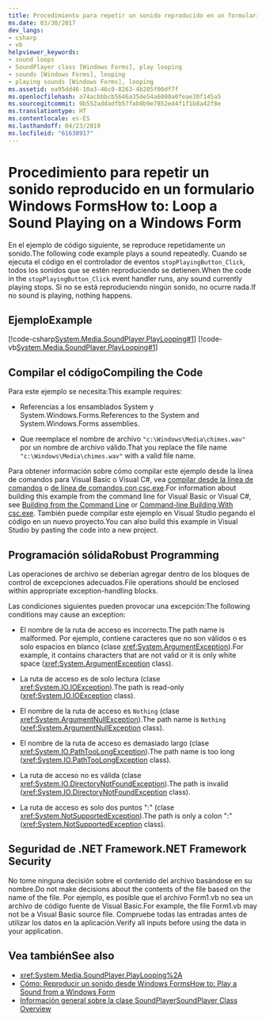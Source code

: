 ```yaml
---
title: Procedimiento para repetir un sonido reproducido en un formulario Windows Forms
ms.date: 03/30/2017
dev_langs:
- csharp
- vb
helpviewer_keywords:
- sound loops
- SoundPlayer class [Windows Forms], play looping
- sounds [Windows Forms], looping
- playing sounds [Windows Forms], looping
ms.assetid: ea95dd46-10a3-46c0-8263-4b205f00df7f
ms.openlocfilehash: a74acbbbcb5646a35de54a6000a0feae30f145a5
ms.sourcegitcommit: 9b552addadfb57fab0b9e7852ed4f1f1b8a42f8e
ms.translationtype: HT
ms.contentlocale: es-ES
ms.lasthandoff: 04/23/2019
ms.locfileid: "61638917"
---
```

# <a name="how-to-loop-a-sound-playing-on-a-windows-form"></a><span data-ttu-id="1c6cc-102">Procedimiento para repetir un sonido reproducido en un formulario Windows Forms</span><span class="sxs-lookup"><span data-stu-id="1c6cc-102">How to: Loop a Sound Playing on a Windows Form</span></span>
<span data-ttu-id="1c6cc-103">En el ejemplo de código siguiente, se reproduce repetidamente un sonido.</span><span class="sxs-lookup"><span data-stu-id="1c6cc-103">The following code example plays a sound repeatedly.</span></span> <span data-ttu-id="1c6cc-104">Cuando se ejecuta el código en el controlador de eventos `stopPlayingButton_Click`, todos los sonidos que se estén reproduciendo se detienen.</span><span class="sxs-lookup"><span data-stu-id="1c6cc-104">When the code in the `stopPlayingButton_Click` event handler runs, any sound currently playing stops.</span></span> <span data-ttu-id="1c6cc-105">Si no se está reproduciendo ningún sonido, no ocurre nada.</span><span class="sxs-lookup"><span data-stu-id="1c6cc-105">If no sound is playing, nothing happens.</span></span>  
  
## <a name="example"></a><span data-ttu-id="1c6cc-106">Ejemplo</span><span class="sxs-lookup"><span data-stu-id="1c6cc-106">Example</span></span>  
 [!code-csharp[System.Media.SoundPlayer.PlayLooping#1](~/samples/snippets/csharp/VS_Snippets_Winforms/System.Media.SoundPlayer.PlayLooping/CS/Form1.cs#1)]
 [!code-vb[System.Media.SoundPlayer.PlayLooping#1](~/samples/snippets/visualbasic/VS_Snippets_Winforms/System.Media.SoundPlayer.PlayLooping/VB/Form1.vb#1)]  
  
## <a name="compiling-the-code"></a><span data-ttu-id="1c6cc-107">Compilar el código</span><span class="sxs-lookup"><span data-stu-id="1c6cc-107">Compiling the Code</span></span>  
 <span data-ttu-id="1c6cc-108">Para este ejemplo se necesita:</span><span class="sxs-lookup"><span data-stu-id="1c6cc-108">This example requires:</span></span>  
  
- <span data-ttu-id="1c6cc-109">Referencias a los ensamblados System y System.Windows.Forms.</span><span class="sxs-lookup"><span data-stu-id="1c6cc-109">References to the System and System.Windows.Forms assemblies.</span></span>  
  
- <span data-ttu-id="1c6cc-110">Que reemplace el nombre de archivo `"c:\Windows\Media\chimes.wav"` por un nombre de archivo válido.</span><span class="sxs-lookup"><span data-stu-id="1c6cc-110">That you replace the file name `"c:\Windows\Media\chimes.wav"` with a valid file name.</span></span>  
  
 <span data-ttu-id="1c6cc-111">Para obtener información sobre cómo compilar este ejemplo desde la línea de comandos para Visual Basic o Visual C#, vea [compilar desde la línea de comandos](../../../visual-basic/reference/command-line-compiler/building-from-the-command-line.md) o [de línea de comandos con csc.exe](../../../csharp/language-reference/compiler-options/command-line-building-with-csc-exe.md).</span><span class="sxs-lookup"><span data-stu-id="1c6cc-111">For information about building this example from the command line for Visual Basic or Visual C#, see [Building from the Command Line](../../../visual-basic/reference/command-line-compiler/building-from-the-command-line.md) or [Command-line Building With csc.exe](../../../csharp/language-reference/compiler-options/command-line-building-with-csc-exe.md).</span></span> <span data-ttu-id="1c6cc-112">También puede compilar este ejemplo en Visual Studio pegando el código en un nuevo proyecto.</span><span class="sxs-lookup"><span data-stu-id="1c6cc-112">You can also build this example in Visual Studio by pasting the code into a new project.</span></span>  
  
## <a name="robust-programming"></a><span data-ttu-id="1c6cc-113">Programación sólida</span><span class="sxs-lookup"><span data-stu-id="1c6cc-113">Robust Programming</span></span>  
 <span data-ttu-id="1c6cc-114">Las operaciones de archivo se deberían agregar dentro de los bloques de control de excepciones adecuados.</span><span class="sxs-lookup"><span data-stu-id="1c6cc-114">File operations should be enclosed within appropriate exception-handling blocks.</span></span>  
  
 <span data-ttu-id="1c6cc-115">Las condiciones siguientes pueden provocar una excepción:</span><span class="sxs-lookup"><span data-stu-id="1c6cc-115">The following conditions may cause an exception:</span></span>  
  
- <span data-ttu-id="1c6cc-116">El nombre de la ruta de acceso es incorrecto.</span><span class="sxs-lookup"><span data-stu-id="1c6cc-116">The path name is malformed.</span></span> <span data-ttu-id="1c6cc-117">Por ejemplo, contiene caracteres que no son válidos o es solo espacios en blanco (clase <xref:System.ArgumentException>).</span><span class="sxs-lookup"><span data-stu-id="1c6cc-117">For example, it contains characters that are not valid or it is only white space (<xref:System.ArgumentException> class).</span></span>  
  
- <span data-ttu-id="1c6cc-118">La ruta de acceso es de solo lectura (clase <xref:System.IO.IOException>).</span><span class="sxs-lookup"><span data-stu-id="1c6cc-118">The path is read-only (<xref:System.IO.IOException> class).</span></span>  
  
- <span data-ttu-id="1c6cc-119">El nombre de la ruta de acceso es `Nothing` (clase <xref:System.ArgumentNullException>).</span><span class="sxs-lookup"><span data-stu-id="1c6cc-119">The path name is `Nothing` (<xref:System.ArgumentNullException> class).</span></span>  
  
- <span data-ttu-id="1c6cc-120">El nombre de la ruta de acceso es demasiado largo (clase <xref:System.IO.PathTooLongException>).</span><span class="sxs-lookup"><span data-stu-id="1c6cc-120">The path name is too long (<xref:System.IO.PathTooLongException> class).</span></span>  
  
- <span data-ttu-id="1c6cc-121">La ruta de acceso no es válida (clase <xref:System.IO.DirectoryNotFoundException>).</span><span class="sxs-lookup"><span data-stu-id="1c6cc-121">The path is invalid (<xref:System.IO.DirectoryNotFoundException> class).</span></span>  
  
- <span data-ttu-id="1c6cc-122">La ruta de acceso es solo dos puntos ":" (clase <xref:System.NotSupportedException>).</span><span class="sxs-lookup"><span data-stu-id="1c6cc-122">The path is only a colon ":" (<xref:System.NotSupportedException> class).</span></span>  
  
## <a name="net-framework-security"></a><span data-ttu-id="1c6cc-123">Seguridad de .NET Framework</span><span class="sxs-lookup"><span data-stu-id="1c6cc-123">.NET Framework Security</span></span>  
 <span data-ttu-id="1c6cc-124">No tome ninguna decisión sobre el contenido del archivo basándose en su nombre.</span><span class="sxs-lookup"><span data-stu-id="1c6cc-124">Do not make decisions about the contents of the file based on the name of the file.</span></span> <span data-ttu-id="1c6cc-125">Por ejemplo, es posible que el archivo Form1.vb no sea un archivo de código fuente de Visual Basic.</span><span class="sxs-lookup"><span data-stu-id="1c6cc-125">For example, the file Form1.vb may not be a Visual Basic source file.</span></span> <span data-ttu-id="1c6cc-126">Compruebe todas las entradas antes de utilizar los datos en la aplicación.</span><span class="sxs-lookup"><span data-stu-id="1c6cc-126">Verify all inputs before using the data in your application.</span></span>  
  
## <a name="see-also"></a><span data-ttu-id="1c6cc-127">Vea también</span><span class="sxs-lookup"><span data-stu-id="1c6cc-127">See also</span></span>

- <xref:System.Media.SoundPlayer.PlayLooping%2A>
- [<span data-ttu-id="1c6cc-128">Cómo: Reproducir un sonido desde Windows Forms</span><span class="sxs-lookup"><span data-stu-id="1c6cc-128">How to: Play a Sound from a Windows Form</span></span>](how-to-play-a-sound-from-a-windows-form.md)
- [<span data-ttu-id="1c6cc-129">Información general sobre la clase SoundPlayer</span><span class="sxs-lookup"><span data-stu-id="1c6cc-129">SoundPlayer Class Overview</span></span>](soundplayer-class-overview.md)

